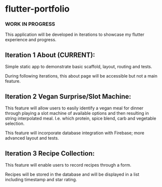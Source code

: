# flutter-portfolio
### WORK IN PROGRESS
This application will be developed in iterations to showcase my flutter experience and progress.

## Iteration 1 About (CURRENT):
Simple static app to demonstrate basic scaffold, layout, routing and tests.

During following iterations, this about page will be accessible but not a main feature.

## Iteration 2 Vegan Surprise/Slot Machine:
This feature will allow users to easily identify a vegan meal for dinner through playing a slot machine of available options and then resulting in string interpolated meal. I.e. which protein, spice blend, carb and vegetable selection.

This feature will incorporate database integration with Firebase; more advanced layout and tests.

## Iteration 3 Recipe Collection:
This feature will enable users to record recipes through a form.

Recipes will be stored in the database and will be displayed in a list including timestamp and star rating.